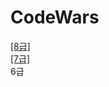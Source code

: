 # CodeWars

[[8급]](https://github.com/j0n9hyun/codewars/tree/main/Grade8)  
[[7급]](https://github.com/j0n9hyun/codewars/tree/main/Grade7)  
6급
